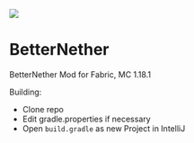 [![](https://jitpack.io/v/paulevsGitch/BetterNether.svg)](https://jitpack.io/#paulevsGitch/BetterNether)

# BetterNether
BetterNether Mod for Fabric, MC 1.18.1

Building:
* Clone repo
* Edit gradle.properties if necessary
* Open `build.gradle` as new Project in IntelliJ
